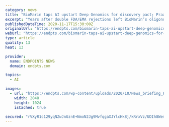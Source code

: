 ```yaml
---
category: news
title: "Bio­Marin taps AI up­start Deep Ge­nomics for dis­cov­ery pact; Prax­is says it has a path to lift­ing clin­i­cal hold"
excerpt: "Years after double FDA/EMA rejections left BioMarin’s oligonucleotide for Duchenne muscular dystrophy languishing on the shelf, the company is going back to the drawing board for new oligonucleotide drug candidates — with a healthy dose of artificial intelligence."
publishedDateTime: 2020-11-17T15:30:00Z
originalUrl: "https://endpts.com/biomarin-taps-ai-upstart-deep-genomics-for-discovery-pact-praxis-says-it-has-a-path-to-lifting-clinical-hold/"
webUrl: "https://endpts.com/biomarin-taps-ai-upstart-deep-genomics-for-discovery-pact-praxis-says-it-has-a-path-to-lifting-clinical-hold/"
type: article
quality: 13
heat: 13

provider:
  name: ENDPOINTS NEWS
  domain: endpts.com

topics:
  - AI

images:
  - url: "https://endpts.com/wp-content/uploads/2020/10/News_briefing_FE.jpg"
    width: 2048
    height: 1024
    isCached: true

secured: "rVXyR1c129yqNZwJnGznE+NmoN2Jg9MvfqgaXJYlcHk8j/kRrxVz/UDIh8WemD2WFpL1X6hRb9gkPvSt1FOFF+7YFaKhEbyz4cX+gSxOSCZ+O1i3JrcDRpiieGJwp7uly55CiaQQvizAwha7fjNruiGWN9QSNNMgN5fb1U2TP4vKEUSJOwIKenS0jjXu3nFrF/+Yvj6NnAYlH7OB2V09QlU7JYZM9s6/R/RS35Cu3UWOmYj3AnPKuEUYLxkhHcvUF4PEm67Sjy4tVl8j7PIhNOf1Wc0y7Y4qhEzGe1npQLoxIhR0j5OGMbRBoJlc2fD8ZzWvzih/Naw/oqnTKpmdbUObvTyuOjYPCurxIuqxiCY=;ODjYgWPkMF5jLFIiZpmatw=="
---
```


